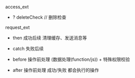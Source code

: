 access_ext
- ? deleteCheck // 删除检查

request_ext
- then 成功后续  清理缓存、发送消息等
- catch 失败后续

- before  操作前处理 (数据处理(function/js)) + 特殊权限校验
- after  操作前处理 成功/失败 都会执行的操作

